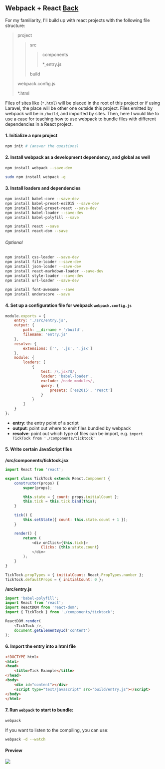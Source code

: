 ## Webpack + React [Back](./../webpack.md)

For my familiarity, I'll build up with react projects with the following file structure:

> project
> 
> > src
> > 
> > > components
> > > 
> > > \*\_entry.js
> > 
> > build
> 
> webpack.config.js
> 
> \*.html

Files of sites like \(`*.html`\) will be placed in the root of this project or if using Laravel, the place will be other one outside this project. Files emitted by webpack will be in `/build`, and imported by sites. Then, here I would like to use a case for teaching how to use webpack to bundle  files with different dependencies in a React project.

#### 1. Initialize a npm project

```bash
npm init # (answer the questions)
```

#### 2. Install webpack as a development dependency, and global as well

```bash
npm install webpack --save-dev
```

```bash
sudo npm install webpack -g
```

#### 3. Install loaders and dependencies

```bash
npm install babel-core --save-dev
npm install babel-preset-es2015 --save-dev
npm install babel-preset-react --save-dev
npm install babel-loader --save-dev
npm install babel-polyfill --save
```

```bash
npm install react --save
npm install react-dom --save
```

###### Optional

```bash
npm install css-loader --save-dev
npm install file-loader --save-dev
npm install json-loader --save-dev
npm install react-markdown-loader --save-dev
npm install style-loader --save-dev
npm install url-loader --save-dev
```

```bash
npm install font-awesome --save
npm install underscore --save
```

#### 4. Set up a configuration file for webpack `webpack.config.js`

```js
module.exports = {
    entry: './src/entry.js',
    output: {
        path: __dirname + '/build',
        filename: 'entry.js'
    },
    resolve: {
        extensions: ['', '.js', '.jsx']
    },
    module: {
        loaders: [
            {
                test: /\.jsx?$/,
                loader: 'babel-loader',
                exclude: /node_modules/,
                query: {
                    presets: ['es2015', 'react']
                }
            }
        ]
    }
};
```

* **entry**: the entry point of a script
* **output**: point out where to emit files bundled by webpack
* **resolve**: point out which type of files can be import, e.g. `import TickTock from './components/ticktock'`

#### 5. Write certain JavaScript files

**\/src\/components\/ticktock.jsx**

```js
import React from 'react';

export class TickTock extends React.Component {
    constructor(props) {
        super(props);

        this.state = { count: props.initialCount };
        this.tick = this.tick.bind(this);
    }

    tick() {
        this.setState({ count: this.state.count + 1 });
    }

    render() {
        return (
            <div onClick={this.tick}>
                Clicks: {this.state.count}
            </div>
        );
    }
}

TickTock.propTypes = { initialCount: React.PropTypes.number };
TickTock.defaultProps = { initialCount: 0 };

```

**\/src\/entry.js**

```js
import 'babel-polyfill';
import React from 'react';
import ReactDOM from 'react-dom';
import { TickTock } from './components/ticktock';

ReactDOM.render(
    <TickTock />,
    document.getElementById('content')
);
```

#### 6. Import the entry into a html file

```html
<!DOCTYPE html>
<html>
<head>
    <title>Tick Example</title>
</head>
<body>
    <div id="content"></div>
    <script type="text/javascript" src="build/entry.js"></script>
</body>
</html>
```

#### 7. Run `webpack` to start to bundle:

```bash
webpack
```

If you want to listen to the compiling, you can use:

```bash
webpack -d --watch
```

#### Preview

![](./preview.png)

